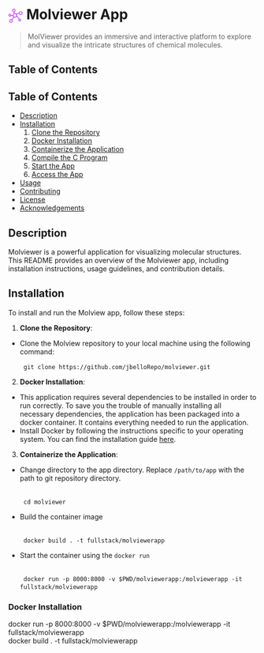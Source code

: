 <h1>
  <img align="center" height="30" src="icon.png" style="vertical-align: text-bottom;"> Molviewer App
</h1>

> MolViewer provides an immersive and interactive platform to explore and visualize the intricate structures of chemical molecules. 


## Table of Contents
## Table of Contents
- [Description](#description)
- [Installation](#installation)
  1. [Clone the Repository](#clone-the-repository)
  2. [Docker Installation](#docker-installation)
  3. [Containerize the Application](#containerize-the-application)
  4. [Compile the C Program](#compile-the-c-program)
  5. [Start the App](#start-the-app)
  6. [Access the App](#access-the-app)
- [Usage](#usage)
- [Contributing](#contributing)
- [License](#license)
- [Acknowledgements](#acknowledgements)

## Description
Molviewer is a powerful application for visualizing molecular structures. This README provides an overview of the Molviewer app, including installation instructions, usage guidelines, and contribution details.

## Installation
To install and run the Molview app, follow these steps:

1. **Clone the Repository**: 
- Clone the Molview repository to your local machine using the following command:
    ```
     git clone https://github.com/jbelloRepo/molviewer.git
    ```
2. **Docker Installation**: 
- This application requires several dependencies to be installed in order to run correctly. To save you the trouble of manually installing all necessary dependencies, the application has been packaged into a docker container. It contains everything needed to run the application.
- Install Docker by following the instructions specific to your operating system. You can find the installation guide [here](https://docs.docker.com/get-docker/).

3. **Containerize the Application**:
- Change directory to the app directory. Replace `/path/to/app` with the path to git repository directory. <br> <br>
    ```
     cd molviewer 
    ```
- Build the container image <br> <br>
    ```
     docker build . -t fullstack/molviewerapp 
    ```
- Start the container using the `docker run` <br> <br>
    ```
     docker run -p 8000:8000 -v $PWD/molviewerapp:/molviewerapp -it fullstack/molviewerapp 
    ```


### Docker Installation



docker run -p 8000:8000 -v $PWD/molviewerapp:/molviewerapp -it fullstack/molviewerapp   
docker build . -t fullstack/molviewerapp 